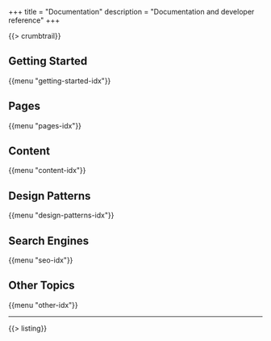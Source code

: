 +++
title = "Documentation"
description = "Documentation and developer reference"
+++

{{> crumbtrail}}

## Getting Started

{{menu "getting-started-idx"}}

## Pages

{{menu "pages-idx"}}

## Content

{{menu "content-idx"}}

## Design Patterns

{{menu "design-patterns-idx"}}

## Search Engines

{{menu "seo-idx"}}

## Other Topics

{{menu "other-idx"}}

---

{{> listing}}
